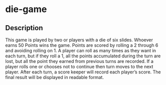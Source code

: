 # die-game

## Description

This game is played by two or players with a die of six slides. Whoever earns 50 Points wins the game. Points are scored by rolling a 2 through 6 and avoiding rolling on 1. A player can roll as many times as they want in each turn, but if they roll a 1, all the points accumulated during the turn are lost, but all the point they earned from previous turns are recorded. If a player rolls one or chooses not to continue then turn moves to the next player. After each turn, a score keeper will record each player’s score.  The final result will be displayed in readable format.
